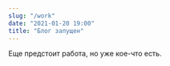 ```yaml
---
slug: "/work"
date: "2021-01-20 19:00"
title: "Блог запущен"
---
```


Еще предстоит работа, но уже кое-что есть.